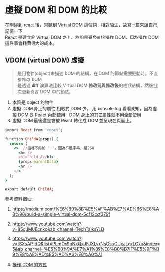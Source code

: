 # 虛擬 DOM 和 DOM 的比較

在剛碰到 react 後，常聽到 Virtual DOM 這個詞，相對陌生，故寫一篇來讓自己記憶一下<br>
React 是建立於 Virtual DOM 之上，為的是避免直接操作 DOM，因為操作 DOM 這件事會耗費很大的成本。<br>

## VDOM (virtual DOM) 虛擬

> 是用物件(object)來描述 DOM 的結構，在 DOM 的節點需要更動時，不直接修改 DOM<br>
> 是透過 **diff** 演算法比較 Virtual DOM **修改前與修改後**的樹狀結構，然後批次更新真實 DOM 中的節點。

1. 本質是 object 的物件
2. 虛擬 DOM 身上的屬性 相較於 DOM 少， 用 console.log 看看就知，因為虛擬 DOM 是 React 內部使用，DOM 身上的其它屬性就不用全部使用
3. 虛擬 DOM 最後還是會被 React 轉化成 DOM 並呈現在頁面上。

```ruby
import React from 'react';

function ChildA(props) {
  return (
    <>  //這裡不用加 ' '，因為不是字串，是JSX
      <hr />
      <h1>Child A</h1>
      {props.parentData}
      <hr />
    </>
  );
}

export default ChildA;

```

參考資料網址:

1. https://medium.com/%E6%89%8B%E5%AF%AB%E7%AD%86%E8%A8%98/build-a-simple-virtual-dom-5cf12ccf379f
2. https://www.youtube.com/watch?v=85gJMUEcnkc&ab_channel=TechTalksYLD
3. https://www.youtube.com/watch?v=tSXsAPlittQ&list=PLmOn9nNkQxJFJXLvkNsGsoCUxJLqyLGxu&index=5&ab_channel=%E5%B0%9A%E7%A1%85%E8%B0%B7IT%E5%9F%B9%E8%AE%AD%E5%AD%A6%E6%A0%A1

4. [操作 DOM 的方式](https://www.youtube.com/watch?v=yT-ys2W_d9g&list=PLmOn9nNkQxJFJXLvkNsGsoCUxJLqyLGxu&index=3&ab_channel=%E5%B0%9A%E7%A1%85%E8%B0%B7IT%E5%9F%B9%E8%AE%AD%E5%AD%A6%E6%A0%A1)
